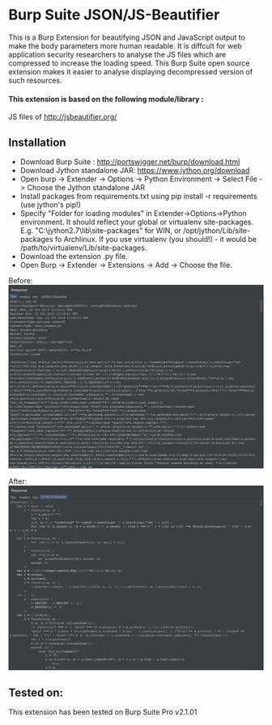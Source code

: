 # Burp Suite JSON/JS-Beautifier



This is a Burp Extension for beautifying JSON and JavaScript output to make the body parameters more human readable.
It is diffcult for web application security researchers to analyse the JS files which are compressed to increase the loading speed. This Burp Suite open source extension makes it easier to analyse displaying decompressed version of such resources.

#### This extension is based on the following module/library :
JS files of http://jsbeautifier.org/


## Installation
* Download Burp Suite : http://portswigger.net/burp/download.html
* Download Jython standalone JAR: https://www.jython.org/download
* Open burp -> Extender -> Options -> Python Environment -> Select File -> Choose the Jython standalone JAR
* Install packages from requirements.txt using pip install -r requirements (use jython's pip!)
* Specify "Folder for loading modules" in Extender->Options->Python environment. It should reflect your global or virtualenv site-packages. E.g. "C:\jython2.7\lib\site-packages" for WIN, or /opt/jython/Lib/site-packages fo Archlinux. If you use virtualenv (you should!) - it would be /path/to/virtualenv/Lib/site-packages.
* Download the extension .py file.
* Open Burp -> Extender -> Extensions -> Add -> Choose the file.


Before:
![alt text](https://raw.githubusercontent.com/Manjesh24/JSON-JS-Beautifier/master/Images/Before.png)

After:
![alt text](https://raw.githubusercontent.com/Manjesh24/JSON-JS-Beautifier/master/Images/After.png)


## Tested on:
This extension has been tested on Burp Suite Pro v2.1.01
